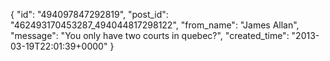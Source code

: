  {
   "id": "494097847292819",
   "post_id": "462493170453287_494044817298122",
   "from_name": "James Allan",
   "message": "You only have two courts in quebec?",
   "created_time": "2013-03-19T22:01:39+0000"
 }
